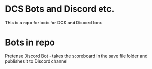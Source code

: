 # DCS Bots and Discord etc.
This is a repo for bots for DCS and Discord bots

# Bots in repo

Pretense Discord Bot - takes the scoreboard in the save file folder and publishes it to Discord channel 